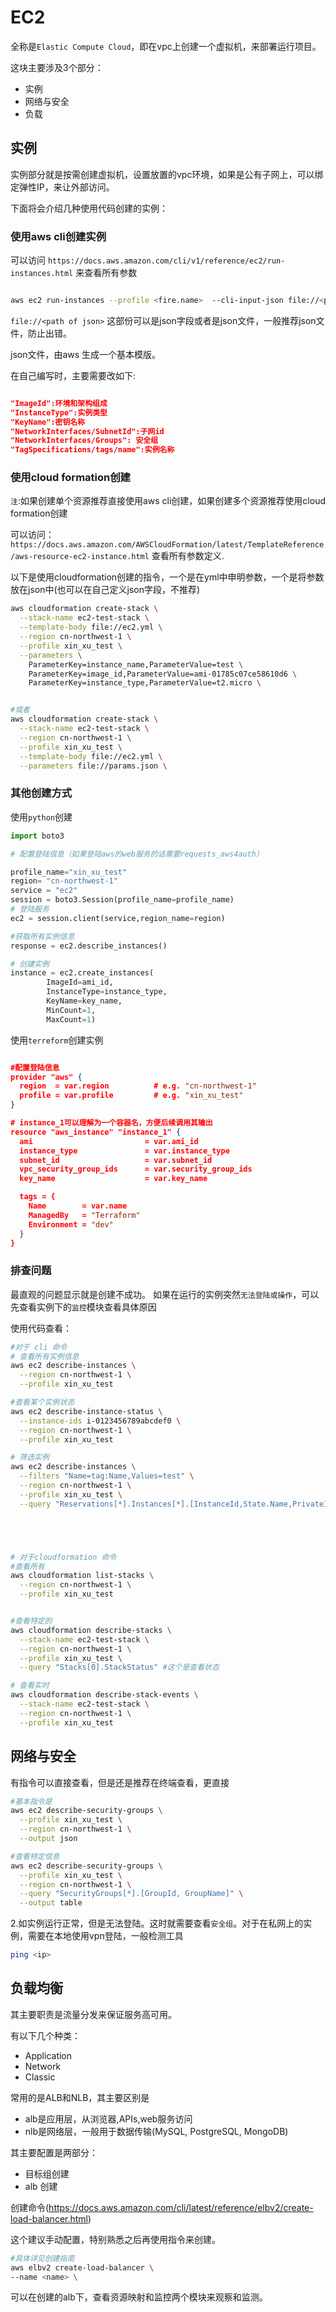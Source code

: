 # EC2

全称是`Elastic Compute Cloud`，即在vpc上创建一个虚拟机，来部署运行项目。

这块主要涉及3个部分：
- 实例
- 网络与安全
- 负载

## 实例
实例部分就是按需创建虚拟机，设置放置的vpc环境，如果是公有子网上，可以绑定弹性IP，来让外部访问。

下面将会介绍几种使用代码创建的实例：

### 使用aws cli创建实例
可以访问 `https://docs.aws.amazon.com/cli/v1/reference/ec2/run-instances.html` 来查看所有参数

```bash

aws ec2 run-instances --profile <fire.name>  --cli-input-json file://<path of json>

```

`file://<path of json>` 这部份可以是json字段或者是json文件，一般推荐json文件，防止出错。

json文件，由aws 生成一个基本模版。

在自己编写时，主要需要改如下:

```json

"ImageId":环境和架构组成
"InstanceType":实例类型
"KeyName":密钥名称
"NetworkInterfaces/SubnetId":子网id
"NetworkInterfaces/Groups": 安全组
"TagSpecifications/tags/name":实例名称

```

### 使用cloud formation创建
`注`:如果创建单个资源推荐直接使用aws cli创建，如果创建多个资源推荐使用cloud formation创建


可以访问：`https://docs.aws.amazon.com/AWSCloudFormation/latest/TemplateReference/aws-resource-ec2-instance.html`
查看所有参数定义.


以下是使用cloudformation创建的指令，一个是在yml中申明参数，一个是将参数放在json中(也可以在自己定义json字段，不推荐)
```bash
aws cloudformation create-stack \
  --stack-name ec2-test-stack \
  --template-body file://ec2.yml \
  --region cn-northwest-1 \
  --profile xin_xu_test \
  --parameters \
    ParameterKey=instance_name,ParameterValue=test \
    ParameterKey=image_id,ParameterValue=ami-01785c07ce58610d6 \
    ParameterKey=instance_type,ParameterValue=t2.micro \


#或者
aws cloudformation create-stack \
  --stack-name ec2-test-stack \
  --region cn-northwest-1 \
  --profile xin_xu_test \
  --template-body file://ec2.yml \
  --parameters file://params.json \

```
### 其他创建方式

使用`python`创建

```python
import boto3

# 配置登陆信息（如果登陆aws的web服务的话需要requests_aws4auth）

profile_name="xin_xu_test"
region= "cn-northwest-1"
service = "ec2"
session = boto3.Session(profile_name=profile_name)
# 登陆服务
ec2 = session.client(service,region_name=region)

#获取所有实例信息
response = ec2.describe_instances()

# 创建实例
instance = ec2.create_instances(
        ImageId=ami_id,
        InstanceType=instance_type,
        KeyName=key_name,
        MinCount=1,
        MaxCount=1)

```

使用`terreform`创建实例

```json

#配置登陆信息
provider "aws" {
  region  = var.region          # e.g. "cn-northwest-1"
  profile = var.profile         # e.g. "xin_xu_test"
}

# instance_1可以理解为一个容器名，方便后续调用其输出
resource "aws_instance" "instance_1" {
  ami                         = var.ami_id
  instance_type               = var.instance_type
  subnet_id                   = var.subnet_id
  vpc_security_group_ids      = var.security_group_ids
  key_name                    = var.key_name

  tags = {
    Name        = var.name
    ManagedBy   = "Terraform"
    Environment = "dev"
  }
}


```


### 排查问题

最直观的问题显示就是创建不成功。
如果在运行的实例突然`无法登陆或操作`，可以先查看实例下的`监控`模块查看具体原因

使用代码查看：
```bash
#对于 cli 命令
# 查看所有实例信息
aws ec2 describe-instances \
  --region cn-northwest-1 \
  --profile xin_xu_test

#查看某个实例状态
aws ec2 describe-instance-status \
  --instance-ids i-0123456789abcdef0 \
  --region cn-northwest-1 \
  --profile xin_xu_test

# 筛选实例
aws ec2 describe-instances \
  --filters "Name=tag:Name,Values=test" \
  --region cn-northwest-1 \
  --profile xin_xu_test \
  --query "Reservations[*].Instances[*].[InstanceId,State.Name,PrivateIpAddress,PublicIpAddress]"





# 对于cloudformation 命令
#查看所有
aws cloudformation list-stacks \
  --region cn-northwest-1 \
  --profile xin_xu_test


#查看特定的
aws cloudformation describe-stacks \
  --stack-name ec2-test-stack \
  --region cn-northwest-1 \
  --profile xin_xu_test \
  --query "Stacks[0].StackStatus" #这个是查看状态

# 查看实时
aws cloudformation describe-stack-events \
  --stack-name ec2-test-stack \
  --region cn-northwest-1 \
  --profile xin_xu_test

```



## 网络与安全

有指令可以直接查看，但是还是推荐在终端查看，更直接

```bash
#基本指令是
aws ec2 describe-security-groups \
  --profile xin_xu_test \
  --region cn-northwest-1 \
  --output json

#查看特定信息
aws ec2 describe-security-groups \
  --profile xin_xu_test \
  --region cn-northwest-1 \
  --query "SecurityGroups[*].[GroupId, GroupName]" \
  --output table

```
2.如实例运行正常，但是无法登陆。这时就需要查看`安全组`。对于在私网上的实例，需要在本地使用vpn登陆，一般检测工具

```bash
ping <ip>
```




## 负载均衡

其主要职责是流量分发来保证服务高可用。

有以下几个种类：
- Application
- Network
- Classic

常用的是ALB和NLB，其主要区别是
 - alb是应用层，从浏览器,APIs,web服务访问
 - nlb是网络层，一般用于数据传输(MySQL, PostgreSQL, MongoDB)

其主要配置是两部分：
 - 目标组创建
 - alb 创建

创建命令(https://docs.aws.amazon.com/cli/latest/reference/elbv2/create-load-balancer.html)

这个建议手动配置，特别熟悉之后再使用指令来创建。

```bash
#具体详见创建指南
aws elbv2 create-load-balancer \
--name <name> \

```
可以在创建的alb下，查看资源映射和监控两个模块来观察和监测。


